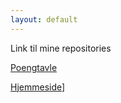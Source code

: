 ```yaml
---
layout: default
---
```


Link til mine repositories

[Poengtavle](https://arnekva.github.io/poengtavle/score.html)

[Hjemmeside](https://github.com/arnekva/DAT109_Prosjekt2)]
